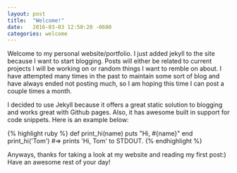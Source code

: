 ```yaml
---
layout: post
title:  "Welcome!"
date:   2016-03-03 12:50:20 -0600
categories: welcome 
---
```

Welcome to my personal website/portfolio. I just added jekyll to the site because I want to start blogging. Posts will either be related to current projects I will be working on or random things I want to remble on about. I have attempted many times in the past to maintain some sort of blog and have always ended not posting much, so I am hoping this time I can post a couple times a month.

I decided to use Jekyll because it offers a great static solution to blogging and works great with Github pages. Also, it has awesome built in support for code snippets. Here is an example below:

{% highlight ruby %}
def print_hi(name)
  puts "Hi, #{name}"
end
print_hi('Tom')
#=> prints 'Hi, Tom' to STDOUT.
{% endhighlight %}

Anyways, thanks for taking a look at my website and reading my first post:) Have an awesome rest of your day!
